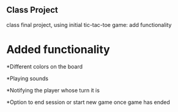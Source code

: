 ## Class Project

class final project, using initial tic-tac-toe game: add functionality

# Added functionality

*Different colors on the board

*Playing sounds

*Notifying the player whose turn it is

*Option to end session or start new game once game has ended
